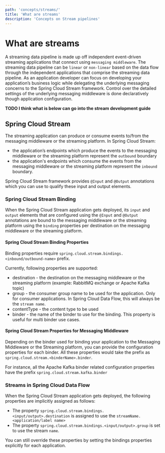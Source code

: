```yaml
---
path: 'concepts/streams/'
title: 'What are streams'
description: 'Concepts on Stream pipelines'
---
```


# What are streams

A streaming data pipeline is made up off independent event-driven streaming applications that connect using `messaging middleware`.
The streaming data pipeline can be `linear` or `non-linear` based on the data flow through the independent applications that comprise the streaming data pipeline.
As an application developer can focus on developing your application’s business logic while delegating the underlying messaging concerns to the Spring Cloud Stream framework. Control over the detailed settings of the underlying messaging middleware is done declaratively though application configuration.

**TODO I think what is below can go into the stream development guide**

## Spring Cloud Stream

The streaming application can produce or consume events to/from the messaging middleware or the streaming platform.
In Spring Cloud Stream:

- the application’s endpoints which produce the events to the messaging middleware or the streaming platform represent the `outbound` boundary
- the application's endpoints which consume the events from the messaging middleware or the streaming platform represent the `inbound` boundary.

Spring Cloud Stream framework provides `@Input` and `@Output` annotations which you can use to qualify these input and output elements.

### Spring Cloud Stream Binding

When the Spring Cloud Stream application gets deployed, its `input` and `output` elements that are configured using the `@Input` and `@Output` annotations are bound to the messaging middleware or the streaming platform using the `binding` properties per destination on the messaging middleware or the streaming platform.

#### Spring Cloud Stream Binding Properties

Binding properties require `spring.cloud.stream.bindings.<inbound/outbound-name>` prefix.

Currently, following properties are supported:

- destination - the destination on the messaging middleware or the streaming platform (example: RabbitMQ exchange or Apache Kafka topic)
- group - the consumer group name to be used for the application. Only for consumer applications. In Spring Cloud Data Flow, this will always be the `stream name`.
- contentType - the content type to be used
- binder - the name of the binder to use for the binding. This property is useful for multi binder use cases.

#### Spring Cloud Stream Properties for Messaging Middleware

Depending on the binder used for binding your application to the Messaging Middleware or the Streaming platform, you can provide the configuration properties for each binder.
All these properties would take the prefix as `spring.cloud.stream.<binderName>.binder`.

For instance, all the Apache Kafka binder related configuration properties have the prefix `spring.cloud.stream.kafka.binder`

### Streams in Spring Cloud Data Flow

When the Spring Cloud Stream application gets deployed, the following properties are implicitly assigned as follows:

- The property `spring.cloud.stream.bindings.<input/output>.destination` is assigned to use the `streamName.<application/label name>`
- The property `spring.cloud.stream.bindings.<input/output>.group` is set to use the stream `name`.

You can still override these properties by setting the bindings properties explicitly for each application.
